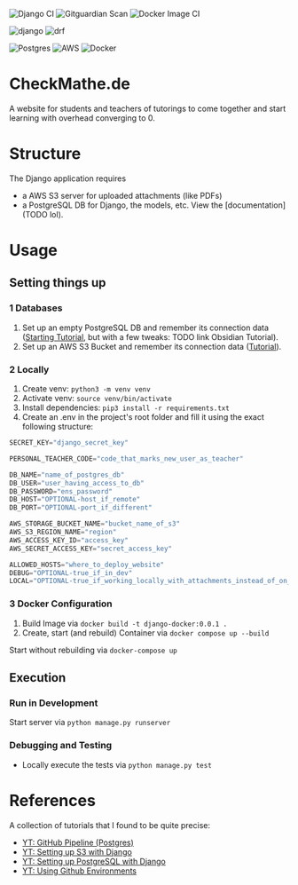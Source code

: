 ![Django CI](https://github.com/nico-fst/checkmathe/actions/workflows/django.yml/badge.svg)
![Gitguardian Scan](https://github.com/nico-fst/checkmathe/actions/workflows/gitguardian.yml/badge.svg)
![Docker Image CI](https://github.com/nico-fst/checkmathe/actions/workflows/docker-image.yml/badge.svg)

![django](https://img.shields.io/badge/Django-092E20?style=for-the-badge&logo=django&logoColor=green)
![drf](https://img.shields.io/badge/django%20rest-ff1709?style=for-the-badge&logo=django&logoColor=white)

![Postgres](https://img.shields.io/badge/postgres-%23316192.svg?style=for-the-badge&logo=postgresql&logoColor=white)
![AWS](https://img.shields.io/badge/AWS-%23FF9900.svg?style=for-the-badge&logo=amazon-aws&logoColor=white)
![Docker](https://img.shields.io/badge/docker-%230db7ed.svg?style=for-the-badge&logo=docker&logoColor=white)

# CheckMathe.de
A website for students and teachers of tutorings to come together and start learning with overhead converging to 0.


# Structure

The Django application requires
- a AWS S3 server for uploaded attachments (like PDFs)
- a PostgreSQL DB for Django, the models, etc.
View the [documentation](TODO lol).


# Usage

## Setting things up

### 1 Databases

1. Set up an empty PostgreSQL DB and remember its connection data ([Starting Tutorial](https://www.youtube.com/watch?v=4VGzRYF3q-o), but with a few tweaks: TODO link Obsidian Tutorial).
2. Set up an AWS S3 Bucket and remember its connection data ([Tutorial](https://www.youtube.com/watch?v=Ko52pn1KXS0)).

### 2 Locally

1. Create venv: ```python3 -m venv venv```
2. Activate venv: ```source venv/bin/activate```
3. Install dependencies: ```pip3 install -r requirements.txt```
4. Create an .env in the project's root folder and fill it using the exact following structure:

```js
SECRET_KEY="django_secret_key"

PERSONAL_TEACHER_CODE="code_that_marks_new_user_as_teacher"

DB_NAME="name_of_postgres_db"
DB_USER="user_having_access_to_db"
DB_PASSWORD="ens_password"
DB_HOST="OPTIONAL-host_if_remote"
DB_PORT="OPTIONAL-port_if_different"

AWS_STORAGE_BUCKET_NAME="bucket_name_of_s3"
AWS_S3_REGION_NAME="region"
AWS_ACCESS_KEY_ID="access_key"
AWS_SECRET_ACCESS_KEY="secret_access_key"

ALLOWED_HOSTS="where_to_deploy_website"
DEBUG="OPTIONAL-true_if_in_dev"
LOCAL="OPTIONAL-true_if_working_locally_with_attachments_instead_of_on_s3"
```



### 3 Docker Configuration

1. Build Image via  `docker build -t django-docker:0.0.1 .`
2. Create, start (and rebuild) Container via `docker compose up --build`

Start without rebuilding via `docker-compose up`


## Execution

### Run in Development

Start server via ```python manage.py runserver```


### Debugging and Testing

- Locally execute the tests via ```python manage.py test```

# References

A collection of tutorials that I found to be quite precise:
- [YT: GitHub Pipeline (Postgres)](https://youtu.be/AU-mYipmtnc?feature=shared)
- [YT: Setting up S3 with Django](https://www.youtube.com/watch?v=Ko52pn1KXS0)
- [YT: Setting up PostgreSQL with Django](https://www.youtube.com/watch?v=4VGzRYF3q-o)
- [YT: Using Github Environments](https://www.youtube.com/watch?v=5XfgT9A9PHw)
